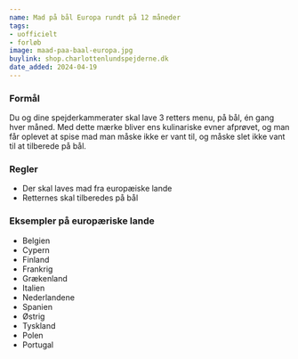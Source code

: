 ```yaml
---
name: Mad på bål Europa rundt på 12 måneder
tags:
- uofficielt
- forløb
image: maad-paa-baal-europa.jpg
buylink: shop.charlottenlundspejderne.dk
date_added: 2024-04-19
---
```


### Formål
Du og dine spejderkammerater skal lave 3 retters menu, på bål, én gang hver måned.
Med dette mærke bliver ens kulinariske evner afprøvet, og man får oplevet at spise mad man måske ikke er vant til, og måske slet ikke vant til at tilberede på bål. 

### Regler

- Der skal laves mad fra europæiske lande 
- Retternes skal tilberedes på bål 

### Eksempler på europæriske lande 

- Belgien
- Cypern
- Finland
- Frankrig
- Grækenland
- Italien
- Nederlandene
- Spanien
- Østrig
- Tyskland
- Polen
- Portugal



